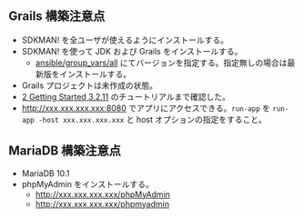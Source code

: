 ## Grails 構築注意点
- SDKMAN! を全ユーザが使えるようにインストールする。
- SDKMAN! を使って JDK および Grails をインストールする。
  - [ansible/group_vars/all](ansible/group_vars/all) にてバージョンを指定する。指定無しの場合は最新版をインストールする。
- Grails プロジェクトは未作成の状態。
- [2 Getting Started 3.2.11](http://docs.grails.org/latest/guide/gettingStarted.html) のチュートリアルまで確認した。
- http://xxx.xxx.xxx.xxx:8080 でアプリにアクセスできる。`run-app` を `run-app -host xxx.xxx.xxx.xxx` と host オプションの指定をすること。

## MariaDB 構築注意点
- MariaDB 10.1
- phpMyAdmin をインストールする。
  - http://xxx.xxx.xxx.xxx/phpMyAdmin
  - http://xxx.xxx.xxx.xxx/phpmyadmin
